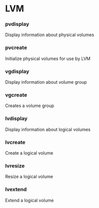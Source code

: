 # LVM

### pvdisplay
Display information about physical volumes

### pvcreate
Initialize physical volumes for use by LVM

### vgdisplay
Display information about volume group 

### vgcreate
Creates a volume group

### lvdisplay
Display information about logical volumes

### lvcreate
Create a logical volume

### lvresize
Resize a logical volume

### lvextend
Extend a logical volume